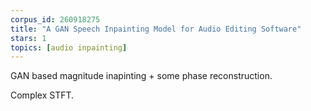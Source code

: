 ```yaml
---
corpus_id: 260918275
title: "A GAN Speech Inpainting Model for Audio Editing Software"
stars: 1
topics: [audio inpainting]
---
```


GAN based magnitude inapinting + some phase reconstruction.

Complex STFT.